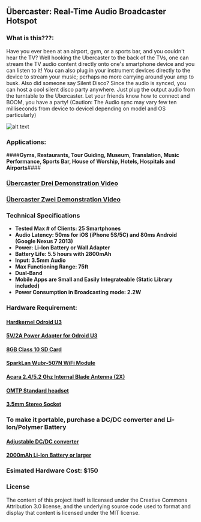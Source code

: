 ## Übercaster: Real-Time Audio Broadcaster Hotspot 

### **What is this???:**
Have you ever been at an airport, gym, or a sports bar, and you couldn't hear the TV? Well hooking the Ubercaster to the back of the TVs, one can stream the TV audio content directly onto one's smartphone device and you can listen to it! 
You can also plug in your instrument devices directly to the device to stream your music; perhaps no more carrying around your amp to busk.
Also did someone say Silent Disco? Since the audio is synced, you can host a cool silent disco party anywhere. Just plug the output audio from the turntable to the Ubercaster. Let your friends know how to connect and BOOM, you have a party! (Caution: The Audio sync may vary few ten milliseconds from device to devicel depending on model and OS particularly) 


![alt text](http://i.imgur.com/hTGplOc.jpg)


### **Applications:** 
####**Gyms, Restaurants, Tour Guiding, Museum, Translation, Music Performance, Sports Bar, House of Worship, Hotels, Hospitals and Airports**####

### [Übercaster Drei Demonstration Video](http://vimeo.com/88467399)
### [Übercaster Zwei Demonstration Video](http://vimeo.com/85006122)

### Technical Specifications

* **Tested Max # of Clients: 25 Smartphones**
* **Audio Latency: 50ms for iOS (iPhone 5S/5C) and 80ms Android (Google Nexus 7 2013)**
* **Power: Li-Ion Battery or Wall Adapter**
* **Battery Life: 5.5 hours with 2800mAh**
* **Input: 3.5mm Audio**
* **Max Functioning Range: 75ft**
* **Dual-Band**
* **Mobile Apps are Small and Easily Integrateable (Static Library included)**
* **Power Consumption in Broadcasting mode: 2.2W**

### Hardware Requirement:

#### [Hardkernel Odroid U3](http://bit.ly/NO8V6h)

#### [5V/2A Power Adapter for Odroid U3]( http://bit.ly/OhMyWx)

#### [8GB Class 10 SD Card](http://amzn.to/1kJQihj)

#### [SparkLan Wubr-507N WiFi Module](http://bit.ly/N3P0Pk)

#### [Acara 2.4/5.2 Ghz Internal Blade Antenna (2X)](http://bit.ly/PoLKA9)

#### [OMTP Standard headset](http://bit.ly/1dMDwKy)

#### [3.5mm Stereo Socket](http://www.ebay.com/itm/5pcs-3-5mm-PCB-Mount-Stereo-Socket-Female-Switched-Audio-Panel-Chassis-Jack-1-8-/151234826935?pt=Guitar_Accessories&hash=item23364c52b7)

### To make it portable, purchase a DC/DC converter and Li-Ion/Polymer Battery 

#### [Adjustable DC/DC converter](http://bit.ly/PoMntz)

#### [2000mAh Li-Ion Battery or larger](http://bit.ly/1fn7elZ)

### Esimated Hardware Cost: $150

### License
The content of this project itself is licensed under the Creative Commons Attribution 3.0 license, and the underlying source code used to format and display that content is licensed under the MIT license.




 
